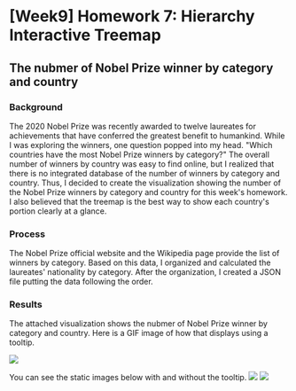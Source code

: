 [Week9] Homework 7: Hierarchy Interactive Treemap
===
## The nubmer of Nobel Prize winner by category and country

### Background
The 2020 Nobel Prize was recently awarded to twelve laureates for achievements that have conferred the greatest benefit to humankind.
While I was exploring the winners, one question popped into my head. "Which countries have the most Nobel Prize winners by category?"
The overall number of winners by country was easy to find online, but I realized that there is no integrated database of the number of winners by category and country. Thus, I decided to create the visualization showing the number of the Nobel Prize winners by category and country for this week's homework. I also believed that the treemap is the best way to show each country's portion clearly at a glance.

### Process
The Nobel Prize official website and the Wikipedia page provide the list of winners by category. Based on this data, I organized and calculated the laureates' nationality by category.
After the organization, I created a JSON file putting the data following the order.

### Results
The attached visualization shows the nubmer of Nobel Prize winner by category and country.
Here is a GIF image of how that displays using a tooltip.

<img src="https://github.com/jwoo24/JihyeWoo-ProgVisFA20/blob/master/hw7/hw7_screenshot_animated.gif?raw=true">


You can see the static images below with and without the tooltip.
<img src="https://github.com/jwoo24/JihyeWoo-ProgVisFA20/blob/master/hw7/hw7_screenshot_1.png?raw=true">
<img src="https://github.com/jwoo24/JihyeWoo-ProgVisFA20/blob/master/hw7/hw7_screenshot_2.png?raw=true">
